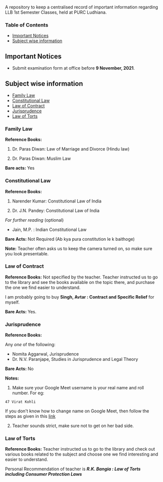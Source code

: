 A repository to keep a centralised record of important information regarding LLB 1st Semester Classes, held at PURC Ludhiana.

### Table of Contents
- [Important Notices](#important-notices)
- [Subject wise information](#subject-wise-information)

## Important Notices
- Submit examination form at office before **9 November, 2021**. 

## Subject wise information
- [Family Law](#family-law)
- [Constitutional Law](#constitutional-law)
- [Law of Contract](#law-of-contract)
- [Jurisprudence](#jurisprudence)
- [Law of Torts](#law-of-torts)



### Family Law
**Reference Books:** 
1) Dr. Paras Diwan:  Law of Marriage and Divorce (Hindu law)

2) Dr. Paras Diwan: Muslim Law

**Bare acts:** Yes


### Constitutional Law
**Reference Books:**
1) Narender Kumar: Constitutional Law of India

2) Dr. J.N. Pandey: Constitutional Law of India

*For further reading* (optional)
- Jain, M.P.  : Indian Constitutional Law


**Bare Acts:** Not Required (Ab kya pura constitution le k baithoge)


**Note:** Teacher often asks us to keep the camera turned on, so make sure you look presentable.

### Law of Contract

**Reference Books:**  Not specified by the teacher. Teacher instructed us to go to the library and see the books available on the topic there, and purchase the one we find easier to understand.

I am probably going to buy **Singh, Avtar : Contract and Specific Relief** for myself.


**Bare Acts:** Yes. 



### Jurisprudence

**Reference Books:** 

Any *one* of the following:
- Nomita Aggarwal, Jurisprudence
- Dr. N.V. Paranjape, Studies in Jurisprudence and Legal Theory

**Bare Acts:** No

**Notes:**
1) Make sure your Google Meet username is your real name and roll number. 
For eg:

```
47 Virat Kohli

```

If you don't know how to change name on Google Meet, then follow the steps as given in this [link](https://www.lifewire.com/change-your-name-on-google-meet-5112077)


2) Teacher sounds strict, make sure not to get on her bad side.


### Law of Torts

**Reference Books:** Teacher instructed us to go to the library and check out various books related to the subject and choose one we find interesting and easier to understand.

Personal Recommendation of teacher is ***R.K. Bangia : Law of Torts including Consumer Protection Laws***
